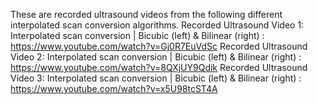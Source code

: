 These are recorded ultrasound videos from the following different interpolated scan conversion algorithms.
Recorded Ultrasound Video 1: Interpolated scan conversion | Bicubic (left) & Bilinear (right) :  https://www.youtube.com/watch?v=Gj0R7EuVdSc
Recorded Ultrasound Video 2: Interpolated scan conversion | Bicubic (left) & Bilinear (right) :  https://www.youtube.com/watch?v=8QXjUY9Qdik
Recorded Ultrasound Video 3: Interpolated scan conversion | Bicubic (left) & Bilinear (right) :  https://www.youtube.com/watch?v=x5U98tcST4A
